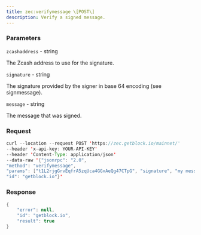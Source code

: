 ```yaml
---
title: zec:verifymessage \[POST\]
description: Verify a signed message.
---
```


### Parameters


`zcashaddress` - string

The Zcash address to use for the signature.

`signature` - string

The signature provided by the signer in base 64 encoding (see
signmessage).

`message` - string

The message that was signed.

### Request

``` java
curl --location --request POST 'https://zec.getblock.io/mainnet/' 
--header 'x-api-key: YOUR-API-KEY' 
--header 'Content-Type: application/json' 
--data-raw '{"jsonrpc": "2.0",
"method": "verifymessage",
"params": ["t1L2rjgGrvEqfrA5zqUca4GGxAeQg47CTpG", "signature", "my message"],
"id": "getblock.io"}'
```

###  Response

``` java
{
    "error": null,
    "id": "getblock.io",
    "result": true
}
```

